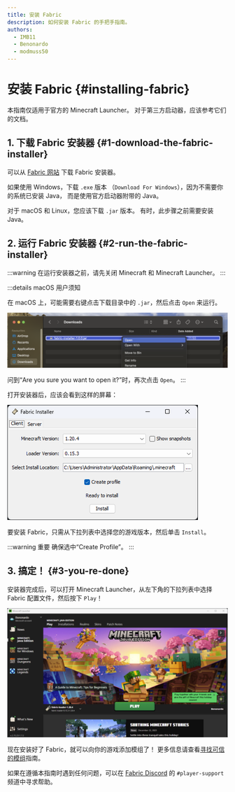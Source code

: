 ```yaml
---
title: 安装 Fabric
description: 如何安装 Fabric 的手把手指南。
authors:
  - IMB11
  - Benonardo
  - modmuss50
---
```


# 安装 Fabric {#installing-fabric}

<!-- #region common -->

本指南仅适用于官方的 Minecraft Launcher。 对于第三方启动器，应该参考它们的文档。

## 1. 下载 Fabric 安装器 {#1-download-the-fabric-installer}

可以从 [Fabric 网站](https://fabricmc.net/use/) 下载 Fabric 安装器。

如果使用 Windows，下载 `.exe` 版本 （`Download For Windows`），因为不需要你的系统已安装 Java， 而是使用官方启动器附带的 Java。

对于 macOS 和 Linux，您应该下载 `.jar` 版本。 有时，此步骤之前需要安装 Java。

## 2. 运行 Fabric 安装器 {#2-run-the-fabric-installer}

:::warning
在运行安装器之前，请先关闭 Minecraft 和 Minecraft Launcher。
:::

:::details macOS 用户须知

在 macOS 上，可能需要右键点击下载目录中的 `.jar`，然后点击 `Open` 来运行。

![Fabric 安装器中的 MacOS 上下文菜单](/assets/players/installing-fabric/macos-downloads.png)

问到“Are you sure you want to open it?”时，再次点击 `Open`。
:::

打开安装器后，应该会看到这样的屏幕：

![高亮 "Install" 的 Fabric 安装器](/assets/players/installing-fabric/installer-screen.png)

<!-- #endregion common -->

要安装 Fabric，只需从下拉列表中选择您的游戏版本，然后单击 `Install`。

:::warning 重要
确保选中“Create Profile”。
:::

## 3. 搞定！ {#3-you-re-done}

安装器完成后，可以打开 Minecraft Launcher，从左下角的下拉列表中选择 Fabric 配置文件，然后按下 `Play`！

![选中了 Fabric 配置的 Minecraft Launcher](/assets/players/installing-fabric/launcher-screen.png)

现在安装好了 Fabric，就可以向你的游戏添加模组了！ 更多信息请查看[寻找可信的模组](./finding-mods)指南。

如果在遵循本指南时遇到任何问题，可以在 [Fabric Discord](https://discord.gg/v6v4pMv) 的 `#player-support` 频道中寻求帮助。
